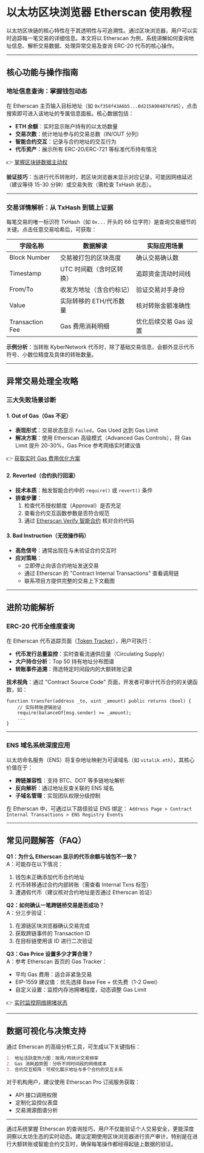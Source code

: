 # 以太坊区块浏览器 Etherscan 使用教程

以太坊区块链的核心特性在于其透明性与可追溯性。通过区块浏览器，用户可以实时追踪每一笔交易的详细信息。本文将以 Etherscan 为例，系统讲解如何查询地址信息、解析交易数据、处理异常交易及查询 ERC-20 代币的核心操作。

---

## 核心功能与操作指南

### 地址信息查询：掌握钱包动态

在 Etherscan 主页输入目标地址（如 `0xf358f43A6b5...0d215A984076f85`），点击搜索即可进入该地址的专属信息面板。核心数据包括：

- **ETH 余额**：实时显示账户持有的以太坊数量
- **交易次数**：统计地址参与的交易总数（IN/OUT 分列）
- **智能合约交互**：记录与合约地址的交互行为
- **代币资产**：展示所有 ERC-20/ERC-721 等标准代币持有情况

👉 [掌握区块链数据主动权](https://bit.ly/okx_welcome)

**验证技巧**：当进行代币转账时，若区块浏览器未显示对应记录，可能因网络延迟（建议等待 15-30 分钟）或交易失败（需检查 TxHash 状态）。

---

### 交易详情解析：从 TxHash 到链上证据

每笔交易的唯一标识符 TxHash（如 `0x...` 开头的 66 位字符）是查询交易细节的关键。点击任意交易哈希后，可获取：

| 字段名称       | 数据解读                  | 实际应用场景               |
|----------------|---------------------------|--------------------------|
| Block Number   | 交易被打包的区块高度      | 确认交易确认数            |
| Timestamp      | UTC 时间戳（含时区转换）  | 追踪资金流动时间线         |
| From/To        | 收发方地址（含合约标记）  | 验证交易对手身份          |
| Value          | 实际转移的 ETH/代币数量   | 核对转账金额准确性         |
| Transaction Fee| Gas 费用消耗明细          | 优化后续交易 Gas 设置     |

**示例分析**：当转账 KyberNetwork 代币时，除了基础交易信息，会额外显示代币符号、小数位精度及具体的转账数量。

---

## 异常交易处理全攻略

### 三大失败场景诊断

#### 1. Out of Gas（Gas 不足）
- **表现形式**：交易状态显示 `Failed`，Gas Used 达到 Gas Limit
- **解决方案**：使用 Etherscan 高级模式（Advanced Gas Controls），将 Gas Limit 提升 20-30%，Gas Price 参考网络实时建议值

👉 [获取实时 Gas 费用优化方案](https://bit.ly/okx_welcome)

#### 2. Reverted（合约执行回滚）
- **技术本质**：触发智能合约中的 `require()` 或 `revert()` 条件
- **排查步骤**：
  1. 检查代币授权额度（Approval）是否充足
  2. 查看合约交互函数参数是否符合规范
  3. 通过 [Etherscan Verify 智能合约](https://etherscan.io/verifyContract) 核对合约代码

#### 3. Bad Instruction（无效操作码）
- **高危信号**：通常出现在与未验证合约交互时
- **应对策略**：
   - 立即停止向该合约地址发送交易
   - 通过 Etherscan 的 "Contract Internal Transactions" 查看调用链
   - 联系项目方提供完整的交易上下文截图

---

## 进阶功能解析

### ERC-20 代币全维度查询

在 Etherscan 代币追踪页面（[Token Tracker](https://etherscan.io/tokens)），用户可执行：
- **代币发行总量监控**：实时查看流通供应量（Circulating Supply）
- **大户持仓分析**：Top 50 持有地址分布图谱
- **转账事件追溯**：筛选特定时间段内的大额转账记录

**技术视角**：通过 "Contract Source Code" 页面，开发者可审计代币合约的关键函数，如：
```solidity
function transfer(address _to, uint _amount) public returns (bool) {
    // 实际转账逻辑验证
    require(balanceOf[msg.sender] >= _amount);
    ...
}
```

---

### ENS 域名系统深度应用

以太坊命名服务（ENS）将复杂地址映射为可读域名（如 `vitalik.eth`），其核心价值在于：
- **跨链兼容性**：支持 BTC、DOT 等多链地址解析
- **反向解析**：通过地址反查关联的 ENS 域名
- **子域名管理**：实现团队权限分级控制

在 Etherscan 中，可通过以下路径验证 ENS 绑定：
`Address Page > Contract Internal Transactions > ENS Registry Events`

---

## 常见问题解答（FAQ）

**Q1：为什么 Etherscan 显示的代币余额与钱包不一致？**  
A：可能存在以下情况：
1. 钱包未正确添加代币合约地址
2. 代币转移通过合约内部转账（需查看 Internal Txns 标签）
3. 遭遇假代币（建议核对合约地址是否通过 Etherscan 验证）

**Q2：如何确认一笔跨链桥交易是否成功？**  
A：分三步验证：
1. 在源链区块浏览器确认交易完成
2. 获取跨链事件的 Transaction ID
3. 在目标链使用该 ID 进行二次验证

**Q3：Gas Price 设置多少才算合理？**  
A：参考 Etherscan 首页的 Gas Tracker：
- 平均 Gas 费用：适合非紧急交易
- EIP-1559 建议值：优先选择 Base Fee + 优先费（1-2 Gwei）
- 自定义设置：监控内存池拥堵程度，动态调整 Gas Limit

👉 [实时监控网络拥堵状态](https://bit.ly/okx_welcome)

---

## 数据可视化与决策支持

通过 Etherscan 的高级分析工具，可生成以下关键指标：
```markdown
1. 地址活跃度热力图：按周/月统计交易频率
2. Gas 消耗趋势图：分析不同时间段的网络成本
3. 合约交互矩阵：可视化展示地址与多个合约的交互关系
```

对于机构用户，建议使用 Etherscan Pro 订阅服务获取：
- API 接口调用权限
- 定制化监控仪表盘
- 交易溯源图谱分析

---

通过系统掌握 Etherscan 的查询技巧，用户不仅能验证个人交易安全，更能深度洞察以太坊生态的实时动态。建议定期使用区块浏览器进行资产审计，特别是在进行大额转账或智能合约交互时，确保每笔操作都经得起链上数据的验证。